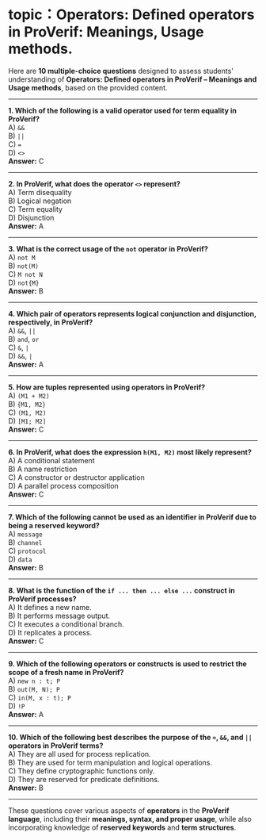 # topic：Operators: Defined operators in ProVerif: Meanings, Usage methods.

Here are **10 multiple-choice questions** designed to assess students' understanding of **Operators: Defined operators in ProVerif – Meanings and Usage methods**, based on the provided content.

---

**1. Which of the following is a valid operator used for term equality in ProVerif?**  
A) `&&`  
B) `||`  
C) `=`  
D) `<>`  
**Answer:** C

---

**2. In ProVerif, what does the operator `<>` represent?**  
A) Term disequality  
B) Logical negation  
C) Term equality  
D) Disjunction  
**Answer:** A

---

**3. What is the correct usage of the `not` operator in ProVerif?**  
A) `not M`  
B) `not(M)`  
C) `M not N`  
D) `not{M}`  
**Answer:** B

---

**4. Which pair of operators represents logical conjunction and disjunction, respectively, in ProVerif?**  
A) `&&`, `||`  
B) `and`, `or`  
C) `&`, `|`  
D) `&&`, `|`  
**Answer:** A

---

**5. How are tuples represented using operators in ProVerif?**  
A) `(M1 + M2)`  
B) `{M1, M2}`  
C) `(M1, M2)`  
D) `[M1; M2]`  
**Answer:** C

---

**6. In ProVerif, what does the expression `h(M1, M2)` most likely represent?**  
A) A conditional statement  
B) A name restriction  
C) A constructor or destructor application  
D) A parallel process composition  
**Answer:** C

---

**7. Which of the following cannot be used as an identifier in ProVerif due to being a reserved keyword?**  
A) `message`  
B) `channel`  
C) `protocol`  
D) `data`  
**Answer:** B

---

**8. What is the function of the `if ... then ... else ...` construct in ProVerif processes?**  
A) It defines a new name.  
B) It performs message output.  
C) It executes a conditional branch.  
D) It replicates a process.  
**Answer:** C

---

**9. Which of the following operators or constructs is used to restrict the scope of a fresh name in ProVerif?**  
A) `new n : t; P`  
B) `out(M, N); P`  
C) `in(M, x : t); P`  
D) `!P`  
**Answer:** A

---

**10. Which of the following best describes the purpose of the `=`, `&&`, and `||` operators in ProVerif terms?**  
A) They are all used for process replication.  
B) They are used for term manipulation and logical operations.  
C) They define cryptographic functions only.  
D) They are reserved for predicate definitions.  
**Answer:** B

--- 

These questions cover various aspects of **operators** in the **ProVerif language**, including their **meanings, syntax, and proper usage**, while also incorporating knowledge of **reserved keywords** and **term structures**.
